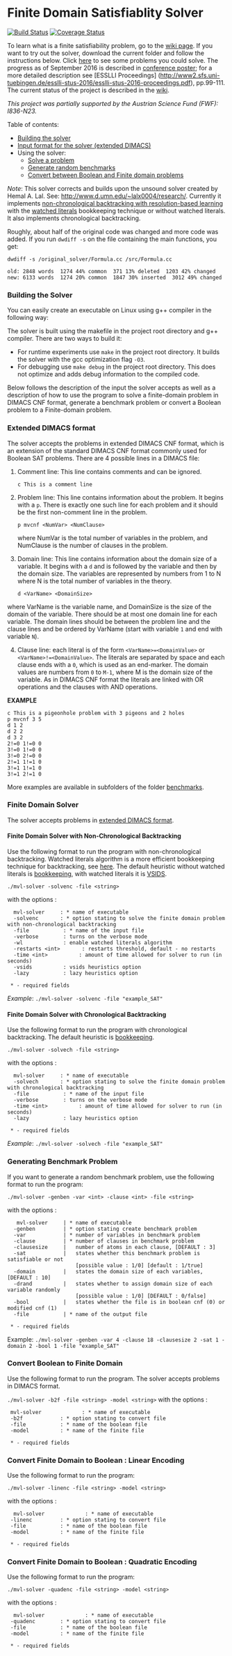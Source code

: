 # Finite Domain Satisfiablity Solver

[![Build Status](https://travis-ci.org/akinanop/mvl-solver.svg?branch=master)](https://travis-ci.org/akinanop/mvl-solver) [![Coverage Status](https://coveralls.io/repos/github/akinanop/mvl-solver/badge.svg?branch=master)](https://coveralls.io/github/akinanop/mvl-solver?branch=master)

To learn what is a finite satisfiability problem, go to the [wiki page](https://github.com/akinanop/mvl-solver/wiki). If you want to try out the solver, download the current folder and follow the instructions below. Click [here](https://github.com/akinanop/mvl-solver/wiki/Benchmarks) to see some problems you could solve.
The progress as of September 2016 is described in [conference poster](https://github.com/akinanop/mvl-solver/blob/master/literature/Conference%20Poster.pdf); for a more detailed description see [ESSLLI Proceedings] (http://www2.sfs.uni-tuebingen.de/esslli-stus-2016/esslli-stus-2016-proceedings.pdf), pp.99-111. The current status of the project is described in the [wiki](https://github.com/akinanop/mvl-solver/wiki).

*This project was partially supported by the Austrian Science Fund (FWF): I836-N23.* 




Table of contents:

* [Building the solver](https://github.com/akinanop/mvl-solver#building-the-solver)
* [Input format for the solver (extended DIMACS)](https://github.com/akinanop/mvl-solver#extended-dimacs-format)
* Using the solver:
  * [Solve a problem](https://github.com/akinanop/mvl-solver#finite-domain-solver-with-non-chronological-backtracking)
  * [Generate random benchmarks](https://github.com/akinanop/mvl-solver#generating-benchmark-problem)
  * [Convert between Boolean and Finite domain problems](https://github.com/akinanop/mvl-solver#convert-boolean-to-finite-domain)

*Note*: This solver corrects and builds upon the unsound solver created by Hemal A. Lal. See: http://www.d.umn.edu/~lalx0004/research/. Currently it implements [non-chronological backtracking with resolution-based learning](https://github.com/akinanop/mvl-solver/blob/master/literature/Algorithm%207.pdf) with the [watched literals](https://github.com/akinanop/mvl-solver/blob/master/literature/Watched%20literals.pdf) bookkeeping technique or without watched literals. It also implements chronological backtracking.

Roughly, about half of the original code was changed and more code was added. If you run ```dwdiff -s``` on the file containing the main functions, you get:

```
dwdiff -s /original_solver/Formula.cc /src/Formula.cc

old: 2848 words  1274 44% common  371 13% deleted  1203 42% changed
new: 6133 words  1274 20% common  1847 30% inserted  3012 49% changed
```


### Building the Solver


You can easily create an executable on Linux using g++ compiler in the following way:

The solver is built using the makefile in the project root directory and g++ compiler. 
There are two ways to build it:
* For runtime experiments use `make` in the project root directory. It builds the solver with the gcc optimization flag `-O3`. 
* For debugging use `make debug` in the project root directory. This does not optimize and adds debug information to the compiled code.

Below follows the description of the input the solver accepts as well as a description of how to use the program to solve a finite-domain problem in DIMACS CNF format, generate a benchmark problem or convert a Boolean problem to a Finite-domain problem.

### Extended DIMACS format

The solver accepts the problems in extended DIMACS CNF format, which is an extension of the standard DIMACS CNF format commonly used for Boolean SAT problems. There are 4 possible lines in a DIMACS file:

1. Comment line: This line contains comments and can be ignored.

    ``` c This is a comment line  ```

2. Problem line: This line contains information about the problem. It begins with a `p`. There is exactly one such line for each problem and it should be the first non-comment line in the problem.

    ```p mvcnf <NumVar> <NumClause>```

    where NumVar is the total number of variables in the problem, and NumClause is the number of
    clauses in the problem.

3. Domain line: This line contains information about the domain size of a variable. It begins with a `d`
and is followed by the variable and then by the domain size. The variables are represented by numbers from 1 to N where N is the total number of variables in the theory.

    ```d <VarName> <DomainSize>```

where VarName is the variable name, and DomainSize is the size of the domain of the variable.
There should be at most one domain line for each variable. The domain lines should be between the problem line and the clause lines and be ordered by VarName (start with variable `1` and end with variable `N`).

4. Clause line: each literal is of the form ```<VarName>=<DomainValue>``` or ```<VarName>!=<DomainValue>```. The literals are separated by space and each clause ends with a `0`, which is used as an end-marker. The domain values are numbers from `0` to `M-1`, where M is the domain size of the variable. As in DIMACS CNF format the literals are linked with OR operations and the clauses with AND operations.

**EXAMPLE**

```
c This is a pigeonhole problem with 3 pigeons and 2 holes
p mvcnf 3 5
d 1 2
d 2 2
d 3 2
2!=0 1!=0 0
3!=0 1!=0 0
3!=0 2!=0 0
2!=1 1!=1 0
3!=1 1!=1 0
3!=1 2!=1 0

```

More examples are available in subfolders of the folder [benchmarks](https://github.com/akinanop/mvl-solver/blob/master/benchmarks).

### Finite Domain Solver

The solver accepts problems in [extended DIMACS format](https://github.com/akinanop/mvl-solver/wiki/Extended-DIMACS-format).

#### Finite Domain Solver with Non-Chronological Backtracking

Use the following format to run the program with non-chronological backtracking.  Watched literals algorithm is a more efficient bookkeeping technique for backtracking, see [here](https://github.com/akinanop/mvl-solver/wiki/Unit-and-conflict-detection#watched-literals). The default heuristic without watched literals is [bookkeeping](https://github.com/akinanop/mvl-solver/wiki/Decision-heuristics#bookkeeping-heuristic), with watched literals it is [VSIDS](https://github.com/akinanop/mvl-solver/wiki/Decision-heuristics#vsids-heuristic).

``` ./mvl-solver -solvenc -file <string> ```

with the options :

```
  mvl-solver     : * name of executable
  -solvenc       : * option stating to solve the finite domain problem with non-chronological backtracking
  -file           : * name of the input file
  -verbose        : turns on the verbose mode
  -wl             : enable watched literals algorithm
  -restarts <int>       : restarts threshold, default - no restarts
  -time <int>          : amount of time allowed for solver to run (in seconds)
  -vsids          : vsids heuristics option
  -lazy 		  : lazy heuristics option

 * - required fields
```
*Example*: ``` ./mvl-solver -solvenc -file "example_SAT" ```

#### Finite Domain Solver with Chronological Backtracking

Use the following format to run the program with chronological backtracking. The default heuristic is [bookkeeping](https://github.com/akinanop/mvl-solver/wiki/Decision-heuristics#bookkeeping-heuristic).

``` ./mvl-solver -solvech -file <string> ```

with the options :

```
  mvl-solver     : * name of executable
  -solvech       : * option stating to solve the finite domain problem with chronological backtracking
  -file           : * name of the input file
  -verbose        : turns on the verbose mode
  -time <int>          : amount of time allowed for solver to run (in seconds)
  -lazy 		  : lazy heuristics option

 * - required fields
```
*Example*: ``` ./mvl-solver -solvech -file "example_SAT" ```


### Generating Benchmark Problem

If you want to generate a random benchmark problem, use the following format to run the program:

``` ./mvl-solver -genben -var <int> -clause <int> -file <string> ```

with the options :

```
   mvl-solver     | * name of executable
  -genben         | * option stating create benchmark problem
  -var            | * number of variables in benchmark problem
  -clause         | * number of clauses in benchmark problem
  -clausesize     |   number of atoms in each clause, [DEFAULT : 3]
  -sat            |   states whether this benchmark problem is satisfiable or not
                      [possible value : 1/0] [default : 1/true]
  -domain         |   states the domain size of each variables, [DEFAULT : 10]
  -drand          |   states whether to assign domain size of each variable randomly
                      [possible value : 1/0] [DEFAULT : 0/false]
  -bool           |   states whether the file is in boolean cnf (0) or modified cnf (1)
  -file           | * name of the output file

 * - required fields
```

Example: ``` ./mvl-solver -genben -var 4 -clause 18 -clausesize 2 -sat 1 -domain 2 -bool 1 -file "example_SAT" ```




### Convert Boolean to Finite Domain

Use the following format to run the program. The solver accepts problems in DIMACS format.

``` ./mvl-solver -b2f -file <string> -model <string> ```
with the options :

```
 mvl-solver             : * name of executable
 -b2f            : * option stating to convert file
 -file           : * name of the boolean file
 -model          : * name of the finite file

 * - required fields
```


### Convert Finite Domain to Boolean : Linear Encoding

Use the following format to run the program:

``` ./mvl-solver -linenc -file <string> -model <string> ```

with the options :
```
  mvl-solver             : * name of executable
 -linenc         : * option stating to convert file
 -file           : * name of the boolean file
 -model          : * name of the finite file

 * - required fields
```


### Convert Finite Domain to Boolean : Quadratic Encoding

Use the following format to run the program:

``` ./mvl-solver -quadenc -file <string> -model <string> ```

with the options :
```
  mvl-solver             : * name of executable
 -quadenc        : * option stating to convert file
 -file           : * name of the boolean file
 -model          : * name of the finite file

 * - required fields
```
